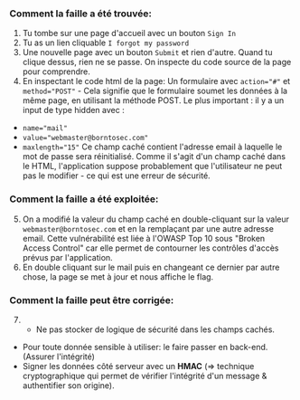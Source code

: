 ### Comment la faille a été trouvée:

1. Tu tombe sur une page d'accueil avec un bouton `Sign In`
2. Tu as un lien cliquable `I forgot my password`
3. Une nouvelle page avec un bouton `Submit` et rien d'autre.
 Quand tu clique dessus, rien ne se passe. On inspecte du code source de la page pour comprendre.
4. En inspectant le code html de la page:
Un formulaire avec `action="#"` et `method="POST"` - Cela signifie que le formulaire soumet les données à la même page, en utilisant la méthode POST.
Le plus important : il y a un input de type hidden avec :
- `name="mail"`
- `value="webmaster@borntosec.com"`
- `maxlength="15"`
Ce champ caché contient l'adresse email à laquelle le mot de passe sera réinitialisé. Comme il s'agit d'un champ caché dans le HTML, l'application suppose probablement que l'utilisateur ne peut pas le modifier - ce qui est une erreur de sécurité.

### Comment la faille a été exploitée:

5. On a modifié la valeur du champ caché en double-cliquant sur la valeur `webmaster@borntosec.com` et en la remplaçant par une autre adresse email.
Cette vulnérabilité est liée à l'OWASP Top 10 sous "Broken Access Control" car elle permet de contourner les contrôles d'accès prévus par l'application.
6. En double cliquant sur le mail puis en changeant ce dernier par autre chose, la page se met à jour et nous affiche le flag.

### Comment la faille peut être corrigée:

7.  - Ne pas stocker de logique de sécurité dans les champs cachés.
- Pour toute donnée sensible à utiliser: le faire passer en back-end. (Assurer l'intégrité)
- Signer les données côté serveur avec un **HMAC** (=> technique cryptographique qui permet de vérifier l'intégrité d'un message & authentifier son origine).